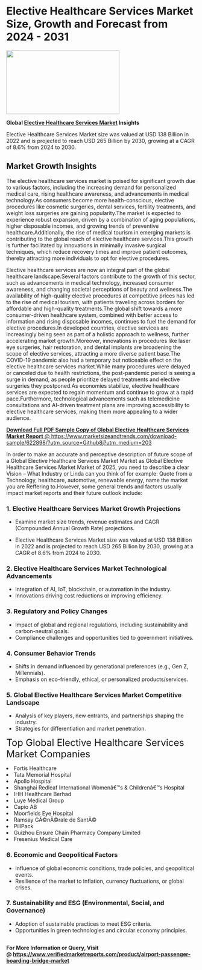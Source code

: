<H1>Elective Healthcare Services Market Size, Growth and Forecast from 2024 - 2031</H1><img class="aligncenter size-medium wp-image-584254" src="https://thirdeyenews.in/wp-content/uploads/2024/09/Global-Market-Research-300x168.jpeg" alt="" width="300" height="168" /><p><strong>Global&nbsp;<a href="https://www.marketsizeandtrends.com/download-sample/622898/?utm_source=Github8j?utm_medium=203">Elective Healthcare Services Market</a> Insights</strong></p><p>Elective Healthcare Services Market size was valued at USD 138 Billion in 2022 and is projected to reach USD 265 Billion by 2030, growing at a CAGR of 8.6% from 2024 to 2030.</p><p><h2>Market Growth Insights</h2> <p>The elective healthcare services market is poised for significant growth due to various factors, including the increasing demand for personalized medical care, rising healthcare awareness, and advancements in medical technology.As consumers become more health-conscious, elective procedures like cosmetic surgeries, dental services, fertility treatments, and weight loss surgeries are gaining popularity.The market is expected to experience robust expansion, driven by a combination of aging populations, higher disposable incomes, and growing trends of preventive healthcare.Additionally, the rise of medical tourism in emerging markets is contributing to the global reach of elective healthcare services.This growth is further facilitated by innovations in minimally invasive surgical techniques, which reduce recovery times and improve patient outcomes, thereby attracting more individuals to opt for elective procedures.</p> <p><a href="download-sample-link"></a></p> <p>Elective healthcare services are now an integral part of the global healthcare landscape.Several factors contribute to the growth of this sector, such as advancements in medical technology, increased consumer awareness, and changing societal perceptions of beauty and wellness.The availability of high-quality elective procedures at competitive prices has led to the rise of medical tourism, with patients traveling across borders for affordable and high-quality treatments.The global shift towards a more consumer-driven healthcare system, combined with better access to information and rising disposable incomes, continues to fuel the demand for elective procedures.In developed countries, elective services are increasingly being seen as part of a holistic approach to wellness, further accelerating market growth.Moreover, innovations in procedures like laser eye surgeries, hair restoration, and dental implants are broadening the scope of elective services, attracting a more diverse patient base.The COVID-19 pandemic also had a temporary but noticeable effect on the elective healthcare services market.While many procedures were delayed or canceled due to health restrictions, the post-pandemic period is seeing a surge in demand, as people prioritize delayed treatments and elective surgeries they postponed.As economies stabilize, elective healthcare services are expected to regain momentum and continue to grow at a rapid pace.Furthermore, technological advancements such as telemedicine consultations and AI-driven treatment plans are improving accessibility to elective healthcare services, making them more appealing to a wider audience.</p> <p><a href="get-more-link"></p><p><span class=""><strong>Download Full PDF Sample Copy of Global Elective Healthcare Services Market Report</strong> @ <a href="https://www.marketsizeandtrends.com/download-sample/622898/?utm_source=Github8j?utm_medium=203" target="_blank">https://www.marketsizeandtrends.com/download-sample/622898/?utm_source=Github8j?utm_medium=203</a></span></p><p>In order to make an accurate and perceptive description of future scope of a Global&nbsp;Elective Healthcare Services Market Market as Global&nbsp;Elective Healthcare Services Market Market of 2025, you need to describe a clear Vision &ndash; What Industry or Linda can you think of for example: Quote from a Technology, healthcare, automotive, renewable energy, name the market you are Reffering to.However, some general trends and factors usually impact market reports and their future outlook include:</p><h3>1.&nbsp;<strong>Elective Healthcare Services Market Growth Projections</strong></h3><ul><li>Examine market size trends, revenue estimates and CAGR (Compounded Annual Growth Rate) projections.</li><li><p>Elective Healthcare Services Market size was valued at USD 138 Billion in 2022 and is projected to reach USD 265 Billion by 2030, growing at a CAGR of 8.6% from 2024 to 2030.</p></li></ul><h3>2.&nbsp;<strong>Elective Healthcare Services Market Technological Advancements</strong></h3><ul><li>Integration of AI, IoT, blockchain, or automation in the industry.</li><li>Innovations driving cost reductions or improving efficiency.</li></ul><h3>3.&nbsp;<strong>Regulatory and Policy Changes</strong></h3><ul><li>Impact of global and regional regulations, including sustainability and carbon-neutral goals.</li><li>Compliance challenges and opportunities tied to government initiatives.</li></ul><h3>4.&nbsp;<strong>Consumer Behavior Trends</strong></h3><ul><li>Shifts in demand influenced by generational preferences (e.g., Gen Z, Millennials).</li><li>Emphasis on eco-friendly, ethical, or personalized products/services.</li></ul><h3>5.&nbsp;<strong>Global Elective Healthcare Services Market Competitive Landscape</strong></h3><ul><li>Analysis of key players, new entrants, and partnerships shaping the industry.</li><li>Strategies for differentiation and market penetration.</li></ul><p data-pm-slice="1 1 []"><span style="color: inherit; font-family: inherit; font-size: 25px;">Top Global Elective Healthcare Services Market Companies</span></p><div class="" data-test-id=""><p><li>Fortis Healthcare</li><li> Tata Memorial Hospital</li><li> Apollo Hospital</li><li> Shanghai Redleaf International Womenâ€™s & Childrenâ€™s Hospital</li><li> IHH Healthcare Berhad</li><li> Luye Medical Group</li><li> Capio AB</li><li> Moorfields Eye Hospital</li><li> Ramsay GÃ©nÃ©rale de SantÃ©</li><li> PillPack</li><li> Guizhou Ensure Chain Pharmacy Company Limited</li><li> Fresenius Medical Care</li></p></div><h3>6.&nbsp;<strong>Economic and Geopolitical Factors</strong></h3><ul><li>Influence of global economic conditions, trade policies, and geopolitical events.</li><li>Resilience of the market to inflation, currency fluctuations, or global crises.</li></ul><h3>7.&nbsp;<strong>Sustainability and ESG (Environmental, Social, and Governance)</strong></h3><ul><li>Adoption of sustainable practices to meet ESG criteria.</li><li>Opportunities in green technologies and circular economy principles.</li></ul><h2><strong style="font-size: 14px;">For More Information or Query, Visit @&nbsp;</strong><a style="background-color: #ffffff; font-size: 14px;" href="https://www.marketsizeandtrends.com/report/elective-healthcare-services-market/" target="_blank">https://www.verifiedmarketreports.com/product/airport-passenger-boarding-bridge-market</a></h2>